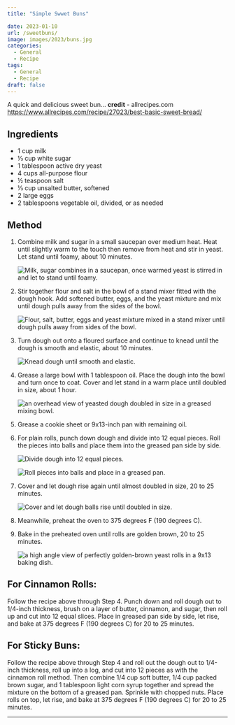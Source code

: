 ```yaml
---
title: "Simple Swwet Buns"

date: 2023-01-10
url: /sweetbuns/
image: images/2023/buns.jpg
categories:
  - General
  - Recipe
tags:
  - General
  - Recipe
draft: false
---
```

A quick and delicious sweet bun... **credit** - allrecipes.com
https://www.allrecipes.com/recipe/27023/best-basic-sweet-bread/
<!--more-->
## Ingredients

-   1 cup milk
-   ⅓ cup white sugar
-   1 tablespoon active dry yeast
-   4 cups all-purpose flour
-   ½ teaspoon salt
-   ⅓ cup unsalted butter, softened
-   2 large eggs
-   2 tablespoons vegetable oil, divided, or as needed

## Method

1.  Combine milk and sugar in a small saucepan over medium heat. Heat until slightly warm to the touch then remove from heat and stir in yeast. Let stand until foamy, about 10 minutes.
    
    ![Milk, sugar combines in a saucepan, once warmed yeast is stirred in and let to stand until foamy.](https://www.allrecipes.com/thmb/Ha4-MFLrR_SWDuoa8PQ04uKArU0=/1500x0/filters:no_upscale():max_bytes(150000):strip_icc():format(webp)/27023-best-basic-sweet-bread-mfs-step-1-e139bfc8efc8418e9fedf1f23e705783.jpg)
    
    
2.  Stir together flour and salt in the bowl of a stand mixer fitted with the dough hook. Add softened butter, eggs, and the yeast mixture and mix until dough pulls away from the sides of the bowl.
    
    ![Flour, salt, butter, eggs and yeast mixture mixed in a stand mixer until dough pulls away from sides of the bowl.](https://www.allrecipes.com/thmb/-Nb0R9WT1rHlueieZClgciqSlFo=/1500x0/filters:no_upscale():max_bytes(150000):strip_icc():format(webp)/27023-best-basic-sweet-bread-mfs-step-2-2fd3b20d8ed442db8dcc4361de64880d.jpg)
    
    
3.  Turn dough out onto a floured surface and continue to knead until the dough is smooth and elastic, about 10 minutes.
    
    ![Knead dough until smooth and elastic.](https://www.allrecipes.com/thmb/6z5LYiXb8ulSD5yymzwA3hKNf_M=/1500x0/filters:no_upscale():max_bytes(150000):strip_icc():format(webp)/27023-best-basic-sweet-bread-mfs-step-3-f649b698b2a6437b86f45c140b187130.jpg)
    
4.  Grease a large bowl with 1 tablespoon oil. Place the dough into the bowl and turn once to coat. Cover and let stand in a warm place until doubled in size, about 1 hour.
    
    ![an overhead view of yeasted dough doubled in size in a greased mixing bowl.](https://www.allrecipes.com/thmb/FHSplQoAKq_387aZs96awzMajI0=/1500x0/filters:no_upscale():max_bytes(150000):strip_icc():format(webp)/27023-best-basic-sweet-bread-mfs-step-4-37b57a3122df425fa5d17ff3c9982153.jpg)
    
    
5.  Grease a cookie sheet or 9x13-inch pan with remaining oil.
    
6.  For plain rolls, punch down dough and divide into 12 equal pieces. Roll the pieces into balls and place them into the greased pan side by side.
    
    ![Divide dough into 12 equal pieces.](https://www.allrecipes.com/thmb/mxfs7tMjHESzFe2o1oeQ8F0dqiU=/1500x0/filters:no_upscale():max_bytes(150000):strip_icc():format(webp)/27023-best-basic-sweet-bread-mfs-step-5-225df9660a2743c4b4990a4c8de9cff0.jpg)
    
    
    ![Roll pieces into balls and place in a greased pan.](https://www.allrecipes.com/thmb/4XnfkLVtAFyfwsAdCqjbw_EGNf4=/1500x0/filters:no_upscale():max_bytes(150000):strip_icc():format(webp)/27023-best-basic-sweet-bread-mfs-step-6-1fbc5408c83a4d92bc271a612a242c72.jpg)
    
    
7.  Cover and let dough rise again until almost doubled in size, 20 to 25 minutes.
    
    ![Cover and let dough balls rise until doubled in size.](https://www.allrecipes.com/thmb/KjGbzMrAkAzP8dsbkCOoAe1hbfE=/1500x0/filters:no_upscale():max_bytes(150000):strip_icc():format(webp)/27023-best-basic-sweet-bread-mfs-step-7-b4c0b57a08a641758d8660411b259d36.jpg)
    
    
8.  Meanwhile, preheat the oven to 375 degrees F (190 degrees C).
    
9.  Bake in the preheated oven until rolls are golden brown, 20 to 25 minutes.
    
    ![a high angle view of perfectly golden-brown yeast rolls in a 9x13 baking dish.](https://www.allrecipes.com/thmb/HQXeqYNM3tFRzS9o0NFcnqg7LJ4=/1500x0/filters:no_upscale():max_bytes(150000):strip_icc():format(webp)/27023-best-basic-sweet-bread-mfs-4-88a60bdae83b4388bee30ef95cb35e7e.jpg)
    
    

## For Cinnamon Rolls:

Follow the recipe above through Step 4. Punch down and roll dough out to 1/4-inch thickness, brush on a layer of butter, cinnamon, and sugar, then roll up and cut into 12 equal slices. Place in greased pan side by side, let rise, and bake at 375 degrees F (190 degrees C) for 20 to 25 minutes.

## For Sticky Buns:

Follow the recipe above through Step 4 and roll out the dough out to 1/4-inch thickness, roll up into a log, and cut into 12 pieces as with the cinnamon roll method. Then combine 1/4 cup soft butter, 1/4 cup packed brown sugar, and 1 tablespoon light corn syrup together and spread the mixture on the bottom of a greased pan. Sprinkle with chopped nuts. Place rolls on top, let rise, and bake at 375 degrees F (190 degrees C) for 20 to 25 minutes.



---
